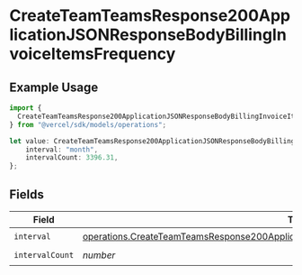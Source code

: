# CreateTeamTeamsResponse200ApplicationJSONResponseBodyBillingInvoiceItemsFrequency

## Example Usage

```typescript
import {
  CreateTeamTeamsResponse200ApplicationJSONResponseBodyBillingInvoiceItemsFrequency,
} from "@vercel/sdk/models/operations";

let value: CreateTeamTeamsResponse200ApplicationJSONResponseBodyBillingInvoiceItemsFrequency = {
    interval: "month",
    intervalCount: 3396.31,
};
```

## Fields

| Field                                                                                                                                                                                                      | Type                                                                                                                                                                                                       | Required                                                                                                                                                                                                   | Description                                                                                                                                                                                                |
| ---------------------------------------------------------------------------------------------------------------------------------------------------------------------------------------------------------- | ---------------------------------------------------------------------------------------------------------------------------------------------------------------------------------------------------------- | ---------------------------------------------------------------------------------------------------------------------------------------------------------------------------------------------------------- | ---------------------------------------------------------------------------------------------------------------------------------------------------------------------------------------------------------- |
| `interval`                                                                                                                                                                                                 | [operations.CreateTeamTeamsResponse200ApplicationJSONResponseBodyBillingInvoiceItemsInterval](../../models/operations/createteamteamsresponse200applicationjsonresponsebodybillinginvoiceitemsinterval.md) | :heavy_check_mark:                                                                                                                                                                                         | N/A                                                                                                                                                                                                        |
| `intervalCount`                                                                                                                                                                                            | *number*                                                                                                                                                                                                   | :heavy_check_mark:                                                                                                                                                                                         | N/A                                                                                                                                                                                                        |